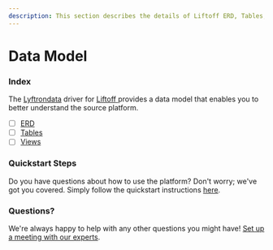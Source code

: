 ```yaml
---
description: This section describes the details of Liftoff ERD, Tables, and Views.
---
```


# Data Model

### Index

The  [Lyftrondata](https://www.lyftrondata.com/) driver for [Liftoff](https://www.lyftrondata.com/integration/liftoff/)[ ](https://www.lyftrondata.com/integration/liftoff/)provides a data model that enables you to better understand the source platform.

* [ ] [ERD](../../../marketing-analytics/liftoff/data-model/erd.md)
* [ ] [Tables](../../../marketing-analytics/liftoff/data-model/tables.md)
* [ ] [Views](../../../marketing-analytics/liftoff/data-model/views.md)

### Quickstart Steps

Do you have questions about how to use the platform? Don't worry; we've got you covered. Simply follow the quickstart instructions [here](../../../../quickstart-steps.md).

### Questions? <a href="#questions" id="questions"></a>

We're always happy to help with any other questions you might have! [Set up a meeting with our experts](https://www.lyftrondata.com/book-a-meeting/).

